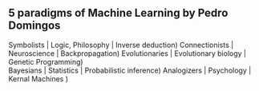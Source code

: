 ## 5 paradigms of Machine Learning by Pedro Domingos

Symbolists      | Logic, Philosophy    | Inverse deduction)
Connectionists  | Neuroscience         | Backpropagation)
Evolutionaries  | Evolutionary biology | Genetic Programming)  
Bayesians       | Statistics           | Probabilistic inference)
Analogizers     | Psychology           | Kernal Machines )

